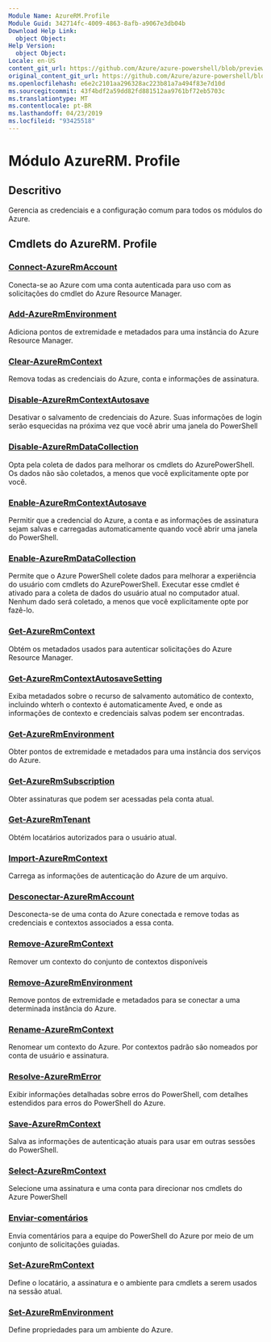 ```yaml
---
Module Name: AzureRM.Profile
Module Guid: 342714fc-4009-4863-8afb-a9067e3db04b
Download Help Link:
  object Object: 
Help Version:
  object Object: 
Locale: en-US
content_git_url: https://github.com/Azure/azure-powershell/blob/preview/src/ResourceManager/Profile/Commands.Profile/help/AzureRM.Profile.md
original_content_git_url: https://github.com/Azure/azure-powershell/blob/preview/src/ResourceManager/Profile/Commands.Profile/help/AzureRM.Profile.md
ms.openlocfilehash: e6e2c2101aa296328ac223b81a7a494f83e7d10d
ms.sourcegitcommit: 43f4bdf2a59dd82fd881512aa9761bf72eb5703c
ms.translationtype: MT
ms.contentlocale: pt-BR
ms.lasthandoff: 04/23/2019
ms.locfileid: "93425518"
---
```

# Módulo AzureRM. Profile
## Descritivo
Gerencia as credenciais e a configuração comum para todos os módulos do Azure.

## Cmdlets do AzureRM. Profile
### [Connect-AzureRmAccount](Connect-AzureRmAccount.md)
Conecta-se ao Azure com uma conta autenticada para uso com as solicitações do cmdlet do Azure Resource Manager.

### [Add-AzureRmEnvironment](Add-AzureRmEnvironment.md)
Adiciona pontos de extremidade e metadados para uma instância do Azure Resource Manager.

### [Clear-AzureRmContext](Clear-AzureRmContext.md)
Remova todas as credenciais do Azure, conta e informações de assinatura.

### [Disable-AzureRmContextAutosave](Disable-AzureRmContextAutosave.md)
Desativar o salvamento de credenciais do Azure.  Suas informações de login serão esquecidas na próxima vez que você abrir uma janela do PowerShell

### [Disable-AzureRmDataCollection](Disable-AzureRmDataCollection.md)
Opta pela coleta de dados para melhorar os cmdlets do AzurePowerShell. Os dados não são coletados, a menos que você explicitamente opte por você.

### [Enable-AzureRmContextAutosave](Enable-AzureRmContextAutosave.md)
Permitir que a credencial do Azure, a conta e as informações de assinatura sejam salvas e carregadas automaticamente quando você abrir uma janela do PowerShell. 

### [Enable-AzureRmDataCollection](Enable-AzureRmDataCollection.md)
Permite que o Azure PowerShell colete dados para melhorar a experiência do usuário com cmdlets do AzurePowerShell.
Executar esse cmdlet é ativado para a coleta de dados do usuário atual no computador atual.
Nenhum dado será coletado, a menos que você explicitamente opte por fazê-lo.

### [Get-AzureRmContext](Get-AzureRmContext.md)
Obtém os metadados usados para autenticar solicitações do Azure Resource Manager.

### [Get-AzureRmContextAutosaveSetting](Get-AzureRmContextAutosaveSetting.md)
Exiba metadados sobre o recurso de salvamento automático de contexto, incluindo whterh o contexto é automaticamente Aved, e onde as informações de contexto e credenciais salvas podem ser encontradas.

### [Get-AzureRmEnvironment](Get-AzureRmEnvironment.md)
Obter pontos de extremidade e metadados para uma instância dos serviços do Azure.

### [Get-AzureRmSubscription](Get-AzureRmSubscription.md)
Obter assinaturas que podem ser acessadas pela conta atual.

### [Get-AzureRmTenant](Get-AzureRmTenant.md)
Obtém locatários autorizados para o usuário atual.

### [Import-AzureRmContext](Import-AzureRmContext.md)
Carrega as informações de autenticação do Azure de um arquivo.

### [Desconectar-AzureRmAccount](Disconnect-AzureRmAccount.md)
Desconecta-se de uma conta do Azure conectada e remove todas as credenciais e contextos associados a essa conta.

### [Remove-AzureRmContext](Remove-AzureRmContext.md)
Remover um contexto do conjunto de contextos disponíveis

### [Remove-AzureRmEnvironment](Remove-AzureRmEnvironment.md)
Remove pontos de extremidade e metadados para se conectar a uma determinada instância do Azure.

### [Rename-AzureRmContext](Rename-AzureRmContext.md)
Renomear um contexto do Azure.  Por contextos padrão são nomeados por conta de usuário e assinatura.

### [Resolve-AzureRmError](Resolve-AzureRmError.md)
Exibir informações detalhadas sobre erros do PowerShell, com detalhes estendidos para erros do PowerShell do Azure.

### [Save-AzureRmContext](Save-AzureRmContext.md)
Salva as informações de autenticação atuais para usar em outras sessões do PowerShell.

### [Select-AzureRmContext](Select-AzureRmContext.md)
Selecione uma assinatura e uma conta para direcionar nos cmdlets do Azure PowerShell

### [Enviar-comentários](Send-Feedback.md)
Envia comentários para a equipe do PowerShell do Azure por meio de um conjunto de solicitações guiadas.

### [Set-AzureRmContext](Set-AzureRmContext.md)
Define o locatário, a assinatura e o ambiente para cmdlets a serem usados na sessão atual.

### [Set-AzureRmEnvironment](Set-AzureRmEnvironment.md)
Define propriedades para um ambiente do Azure.

